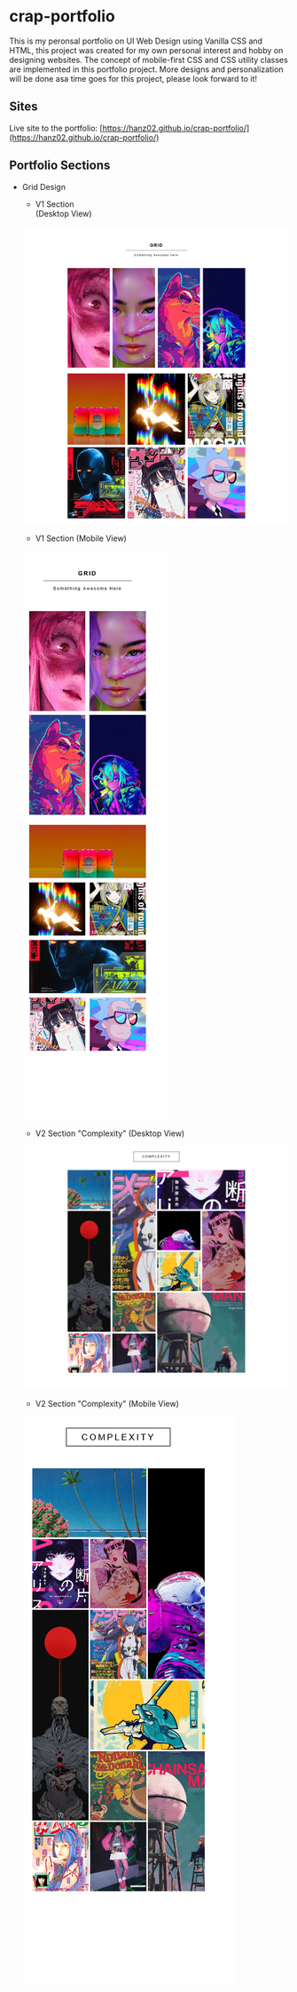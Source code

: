 # crap-portfolio

This is my peronsal portfolio on UI Web Design using Vanilla CSS and HTML, this project was created for my own personal interest and hobby on designing websites. The concept of mobile-first CSS and CSS utility classes are implemented in this portfolio project. More designs and personalization will be done asa time goes for this project, please look forward to it! 

## Sites
Live site to the portfolio: [https://hanz02.github.io/crap-portfolio/](https://hanz02.github.io/crap-portfolio/)

## Portfolio Sections
- Grid Design
  - V1 Section <br>(Desktop View)
  
  ![](./assets/git-screenshots/grid-v1.png)
  
  - V1 Section (Mobile View)
  
  ![](./assets/git-screenshots/grid-v1(Mobile).png)
  
  - V2 Section "Complexity" (Desktop View)
  
  ![](./assets/git-screenshots/grid-v2.png)
  
  - V2 Section "Complexity" (Mobile View)
  
  ![](./assets/git-screenshots/grid-v2(Mobile).png)
